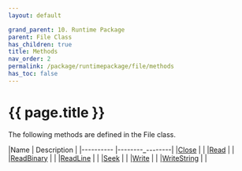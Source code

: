```yaml
---
layout: default

grand_parent: 10. Runtime Package
parent: File Class
has_children: true
title: Methods
nav_order: 2
permalink: /package/runtimepackage/file/methods
has_toc: false
---
```

# {{ page.title }}

The following methods are defined in the File class.

|Name       | Description     |
|----------	|--------_--------|
|[Close](/package/runtimepackage/file/methods/close) | |
|[Read](/package/runtimepackage/file/methods/read) | |
|[ReadBinary](/package/runtimepackage/file/methods/readbinary) | |
|[ReadLine](/package/runtimepackage/file/methods/readline) | |
|[Seek](/package/runtimepackage/file/methods/seek) | |
|[Write](/package/runtimepackage/file/methods/write) | |
|[WriteString](/package/runtimepackage/file/methods/writestring) | |